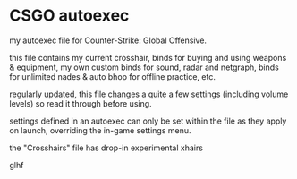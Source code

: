 # CSGO autoexec
my autoexec file for Counter-Strike: Global Offensive. 


this file contains my current crosshair, binds for buying and using weapons & equipment, my own custom binds for sound, radar and netgraph, binds for unlimited nades & auto bhop for offline practice, etc.

regularly updated, this file changes a quite a few settings (including volume levels) so read it through before using.

settings defined in an autoexec can only be set within the file as they apply on launch, overriding the in-game settings menu.

the "Crosshairs" file has drop-in experimental xhairs


glhf
